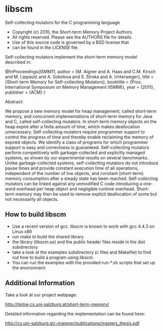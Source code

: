 libscm
======

Self-collecting mutators for the C programming language

* Copyright (c) 2010, the Short-term Memory Project Authors.
* All rights reserved. Please see the AUTHORS file for details.
* Use of this source code is governed by a BSD license that
* can be found in the LICENSE file.

Self-collecting mutators implement the short-term memory model
described in:

@InProceedings{ISMM11,
  author = {M. Aigner and A. Haas and C.M. Kirsch and M. Lippautz and
            A. Sokolova and S. Stroka and A. Unterweger},
  title = {Short-term Memory for Self-collecting Mutators},
  booktitle = {Proc. International Symposium on Memory Management (ISMM)},
  year = {2011},
  publisher = {ACM}
}

Abstract:

We propose a new memory model for heap management, called short-term
memory, and concurrent implementations of short-term memory for Java
and C, called self-collecting mutators.  In short-term memory objects
on the heap expire after a finite amount of time, which makes
deallocation unnecessary.  Self-collecting mutators require programmer
support to control the progress of time and thereby enable reclaiming
the memory of expired objects.  We identify a class of programs for
which programmer support is easy and correctness is guaranteed.
Self-collecting mutators perform competitively with garbage-collected
and explicitly managed systems, as shown by our experimental results
on several benchmarks.  Unlike garbage-collected systems,
self-collecting mutators do not introduce pause times and provide
constant execution time of all operations, independent of the number
of live objects, and constant (short-term) memory consumption after a
steady state has been reached.  Self-collecting mutators can be linked
against any unmodified C code introducing a one-word overhead per heap
object and negligible runtime overhead.  Short-term memory may then be
used to remove explicit deallocation of some but not necessarily all
objects.


How to build libscm
--------------------
* Use a recent version of gcc. libscm is known to work with gcc 4.4.3
  on Linux x86
* run make to build the shared library
* the library (libscm.so) and the public header files reside in the dist 
  subdirectory
* take a look at the examples subdirectory (c files and Makefile)
  to find out how to build a program using libscm.
* You can run the examples with the provided run-\*.sh scripts that set up the
  environment.


Additional Information
-----------------------
Take a look at our project webpage:

<http://tiptoe.cs.uni-salzburg.at/short-term-memory/>

Detailed information regarding the implementation can be found here:

<http://cs.uni-salzburg.at/~maigner/publications/masters_thesis.pdf>

